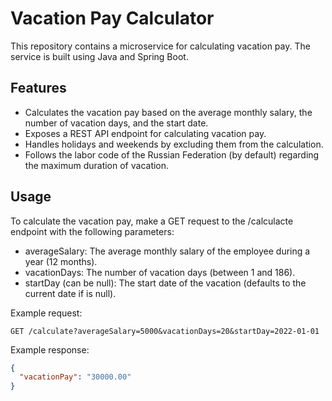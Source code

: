 # Vacation Pay Calculator
This repository contains a microservice for calculating vacation pay. The service is built using Java and Spring Boot.

## Features
- Calculates the vacation pay based on the average monthly salary, the number of vacation days, and the start date.
- Exposes a REST API endpoint for calculating vacation pay.
- Handles holidays and weekends by excluding them from the calculation.
- Follows the labor code of the Russian Federation (by default) regarding the maximum duration of vacation.

## Usage
To calculate the vacation pay, make a GET request to the /calculacte endpoint with the following parameters:

- averageSalary: The average monthly salary of the employee during a year (12 months).
- vacationDays: The number of vacation days (between 1 and 186).
- startDay (can be null): The start date of the vacation (defaults to the current date if is null).

Example request:
```http
GET /calculate?averageSalary=5000&vacationDays=20&startDay=2022-01-01
```

Example response:
```json
{
  "vacationPay": "30000.00"
}
```
